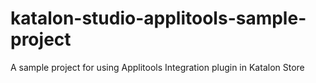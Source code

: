 # katalon-studio-applitools-sample-project
A sample project for using Applitools Integration plugin in Katalon Store
